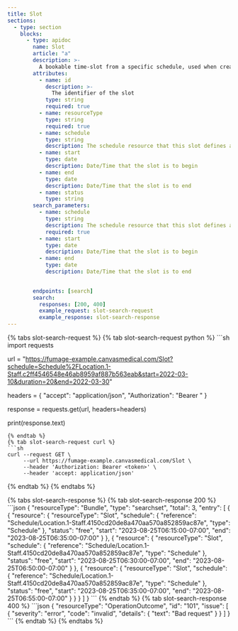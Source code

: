 ```yaml
---
title: Slot
sections:
  - type: section
    blocks:
      - type: apidoc
        name: Slot
        article: "a"
        description: >-
          A bookable time-slot from a specific schedule, used when creating or updating an appointment
        attributes:
          - name: id
            description: >-
              The identifier of the slot
            type: string
            required: true
          - name: resourceType
            type: string
            required: true
          - name: schedule
            type: string
            description: The schedule resource that this slot defines an interval of status information
          - name: start
            type: date
            description: Date/Time that the slot is to begin
          - name: end
            type: date
            description: Date/Time that the slot is to end
          - name: status
            type: string
        search_parameters:
          - name: schedule
            type: string
            description: The schedule resource that this slot defines an interval of status information
            required: true
          - name: start
            type: date
            description: Date/Time that the slot is to begin
          - name: end
            type: date
            description: Date/Time that the slot is to end
            

        endpoints: [search]
        search:
          responses: [200, 400]
          example_request: slot-search-request
          example_response: slot-search-response
---
```


<div id="slot-search-request">
{% tabs slot-search-request %}
{% tab slot-search-request python %}
```sh
import requests

url = "https://fumage-example.canvasmedical.com/Slot?schedule=Schedule%2FLocation.1-Staff.c2ff4546548e46ab8959af887b563eab&start=2022-03-10&duration=20&end=2022-03-30"

headers = {
    "accept": "application/json",
    "Authorization": "Bearer <token>"
}

response = requests.get(url, headers=headers)

print(response.text)

```
{% endtab %}
{% tab slot-search-request curl %}
```sh
curl --request GET \
     --url https://fumage-example.canvasmedical.com/Slot \
     --header 'Authorization: Bearer <token>' \
     --header 'accept: application/json'
```
{% endtab %}
{% endtabs %}
</div>

<div id="slot-search-response">
{% tabs slot-search-response %}
{% tab slot-search-response 200 %}
```json
  {
    "resourceType": "Bundle",
    "type": "searchset",
    "total": 3,
    "entry": [
        {
                 {
            "resource": {
                "resourceType": "Slot",
                "schedule": {
                    "reference": "Schedule/Location.1-Staff.4150cd20de8a470aa570a852859ac87e",
                    "type": "Schedule"
                },
                "status": "free",
                "start": "2023-08-25T06:15:00-07:00",
                "end": "2023-08-25T06:35:00-07:00"
            }
        },
        {
            "resource": {
                "resourceType": "Slot",
                "schedule": {
                    "reference": "Schedule/Location.1-Staff.4150cd20de8a470aa570a852859ac87e",
                    "type": "Schedule"
                },
                "status": "free",
                "start": "2023-08-25T06:30:00-07:00",
                "end": "2023-08-25T06:50:00-07:00"
            }
        },
        {
            "resource": {
                "resourceType": "Slot",
                "schedule": {
                    "reference": "Schedule/Location.1-Staff.4150cd20de8a470aa570a852859ac87e",
                    "type": "Schedule"
                },
                "status": "free",
                "start": "2023-08-25T06:35:00-07:00",
                "end": "2023-08-25T06:55:00-07:00"
            }
        }
        }
    ]
}
```
{% endtab %}
{% tab slot-search-response 400 %}
```json
{
  "resourceType": "OperationOutcome",
  "id": "101",
  "issue": [
    {
      "severity": "error",
      "code": "invalid",
      "details": {
        "text": "Bad request"
      }
    }
  ]
}
```
{% endtab %}
{% endtabs %}
</div>

